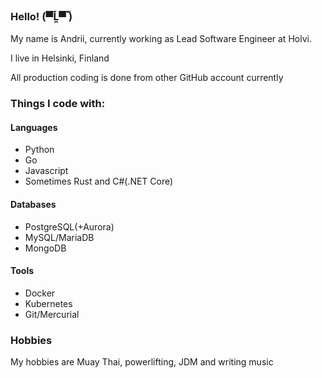 ### Hello! (▀̿Ĺ̯▀̿ ̿)
My name is Andrii, currently working as Lead Software Engineer at Holvi.

I live in Helsinki, Finland

All production coding is done from other GitHub account currently

### Things I code with:

#### Languages
- Python
- Go
- Javascript
- Sometimes Rust and C#(.NET Core)

#### Databases
- PostgreSQL(+Aurora)
- MySQL/MariaDB
- MongoDB

#### Tools
- Docker
- Kubernetes
- Git/Mercurial

### Hobbies
My hobbies are Muay Thai, powerlifting, JDM and writing music 
